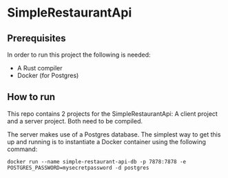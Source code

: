 # SimpleRestaurantApi

## Prerequisites
In order to run this project the following is needed:
- A Rust compiler 
- Docker (for Postgres)

## How to run
This repo contains 2 projects for the SimpleRestaurantApi: A client project and a server project. Both need to be compiled. 

The server makes use of a Postgres database. The simplest way to get this up and running is to instantiate a Docker container using the following command:
```
docker run --name simple-restaurant-api-db -p 7878:7878 -e POSTGRES_PASSWORD=mysecretpassword -d postgres
```